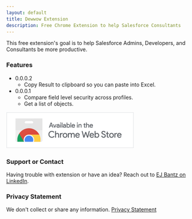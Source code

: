 ```yaml
---
layout: default
title: Dewwow Extension
description: Free Chrome Extension to help Salesforce Consultants
---
```


This free extension's goal is to help Salesforce Admins, Developers, and Consultants be more productive. 

### Features

 - 0.0.0.2
   - Copy Result to clipboard so you can paste into Excel.
 - 0.0.0.1
   - Compare field level security across profiles.
   - Get a list of objects.

[![AvailableInChromeStore](./AvailableInChromeStore.png)](https://chrome.google.com/webstore/detail/dewwow/miigmhdkhafhimciejjcogbnlgjiacpe)

### Support or Contact

Having trouble with extension or have an idea? Reach out to [EJ Bantz on LinkedIn](https://www.linkedin.com/in/ejbantz/).

### Privacy Statement
We don't collect or share any information.  [Privacy Statement](https://ejbantz.github.io/dewwowext/privacy)

